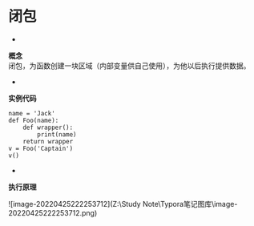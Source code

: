 
# 闭包

- 
**概念**
<br />闭包，为函数创建一块区域（内部变量供自己使用），为他以后执行提供数据。

- 
**实例代码**
```
name = 'Jack'
def Foo(name):
    def wrapper():
        print(name)
    return wrapper
v = Foo('Captain')
v()
```


- 
**执行原理**


![image-20220425222253712](Z:\Study Note\Typora笔记图库\image-20220425222253712.png)
